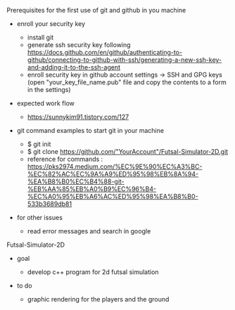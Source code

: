 Prerequisites for the first use of git and github in you machine

* enroll your security key
  - install git
  - generate ssh security key following https://docs.github.com/en/github/authenticating-to-github/connecting-to-github-with-ssh/generating-a-new-ssh-key-and-adding-it-to-the-ssh-agent 
  - enroll security key in github account settings -> SSH and GPG keys (open "your_key_file_name.pub" file and copy the contents to a form in the settings)

* expected work flow
  - https://sunnykim91.tistory.com/127

* git command examples to start git in your machine
  - $ git init
  - $ git clone https://github.com/"YourAccount"/Futsal-Simulator-2D.git
  - reference for commands : https://pks2974.medium.com/%EC%9E%90%EC%A3%BC-%EC%82%AC%EC%9A%A9%ED%95%98%EB%8A%94-%EA%B8%B0%EC%B4%88-git-%EB%AA%85%EB%A0%B9%EC%96%B4-%EC%A0%95%EB%A6%AC%ED%95%98%EA%B8%B0-533b3689db81

* for other issues
  - read error messages and search in google


Futsal-Simulator-2D

* goal
  - develop c++ program for 2d futsal simulation

* to do
  - graphic rendering for the players and the ground
